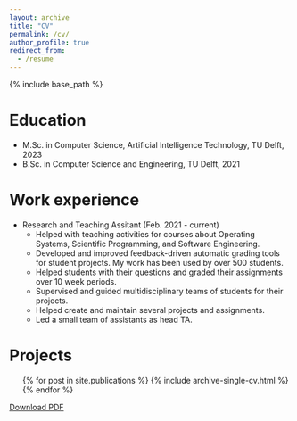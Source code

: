 ```yaml
---
layout: archive
title: "CV"
permalink: /cv/
author_profile: true
redirect_from:
  - /resume
---
```


{% include base_path %}

Education
======
* M.Sc. in Computer Science, Artificial Intelligence Technology, TU Delft, 2023
* B.Sc. in Computer Science and Engineering, TU Delft, 2021


Work experience
======
* Research and Teaching Assitant (Feb. 2021 - current)
  * Helped with teaching activities for courses about Operating Systems, Scientific Programming, and Software Engineering.
  * Developed and improved feedback-driven automatic grading tools for student projects. My work has been used by over 500 students.
  * Helped students with their questions and graded their assignments over 10 week periods.
  * Supervised and guided multidisciplinary teams of students for their projects.
  * Helped create and maintain several projects and assignments.
  * Led a small team of assistants as head TA.

Projects
======
  <ul>{% for post in site.publications %}
    {% include archive-single-cv.html %}
  {% endfor %}</ul>

[Download PDF](gcalin.github.iof/files/resume_cg.pdf)

